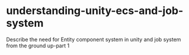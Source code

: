 # understanding-unity-ecs-and-job-system
Describe the need for Entity component system in unity and job system from the ground up-part 1
